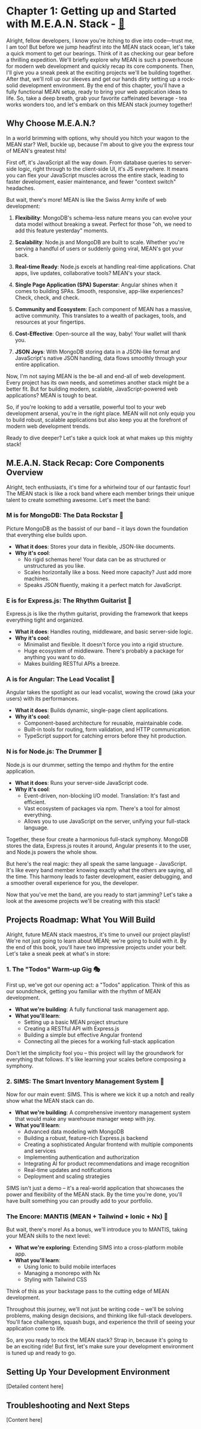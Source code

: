 # Chapter 1: Getting up and Started with M.E.A.N. Stack - [🏡](0-toc.md)

Alright, fellow developers, I know you're itching to dive into code—trust me, I am too! But before we jump headfirst into the MEAN stack ocean, let's take a quick moment to get our bearings. Think of it as checking our gear before a thrilling expedition. We'll briefly explore why MEAN is such a powerhouse for modern web development and quickly recap its core components. Then, I'll give you a sneak peek at the exciting projects we'll be building together. After that, we'll roll up our sleeves and get our hands dirty setting up a rock-solid development environment. By the end of this chapter, you'll have a fully functional MEAN setup, ready to bring your web application ideas to life. So, take a deep breath, grab your favorite caffeinated beverage - tea works wonders too, and let's embark on this MEAN stack journey together!

## Why Choose M.E.A.N.?

In a world brimming with options, why should you hitch your wagon to the MEAN star? Well, buckle up, because I'm about to give you the express tour of MEAN's greatest hits!

First off, it's JavaScript all the way down. From database queries to server-side logic, right through to the client-side UI, it's JS everywhere. It means you can flex your JavaScript muscles across the entire stack, leading to faster development, easier maintenance, and fewer "context switch" headaches.

But wait, there's more! MEAN is like the Swiss Army knife of web development:

1. **Flexibility**: MongoDB's schema-less nature means you can evolve your data model without breaking a sweat. Perfect for those "oh, we need to add this feature yesterday" moments.

2. **Scalability**: Node.js and MongoDB are built to scale. Whether you're serving a handful of users or suddenly going viral, MEAN's got your back.

3. **Real-time Ready**: Node.js excels at handling real-time applications. Chat apps, live updates, collaborative tools? MEAN's your stack.

4. **Single Page Application (SPA) Superstar**: Angular shines when it comes to building SPAs. Smooth, responsive, app-like experiences? Check, check, and check.

5. **Community and Ecosystem**: Each component of MEAN has a massive, active community. This translates to a wealth of packages, tools, and resources at your fingertips.

6. **Cost-Effective**: Open-source all the way, baby! Your wallet will thank you.

7. **JSON Joys**: With MongoDB storing data in a JSON-like format and JavaScript's native JSON handling, data flows smoothly through your entire application.

Now, I'm not saying MEAN is the be-all and end-all of web development. Every project has its own needs, and sometimes another stack might be a better fit. But for building modern, scalable, JavaScript-powered web applications? MEAN is tough to beat.

So, if you're looking to add a versatile, powerful tool to your web development arsenal, you're in the right place. MEAN will not only equip you to build robust, scalable applications but also keep you at the forefront of modern web development trends.

Ready to dive deeper? Let's take a quick look at what makes up this mighty stack!


## M.E.A.N. Stack Recap: Core Components Overview

Alright, tech enthusiasts, it's time for a whirlwind tour of our fantastic four! The MEAN stack is like a rock band where each member brings their unique talent to create something awesome. Let's meet the band:

### M is for MongoDB: The Data Rockstar 🎸

Picture MongoDB as the bassist of our band – it lays down the foundation that everything else builds upon. 

- **What it does**: Stores your data in flexible, JSON-like documents.
- **Why it's cool**: 
  - No rigid schemas here! Your data can be as structured or unstructured as you like.
  - Scales horizontally like a boss. Need more capacity? Just add more machines.
  - Speaks JSON fluently, making it a perfect match for JavaScript.

### E is for Express.js: The Rhythm Guitarist 🎸

Express.js is like the rhythm guitarist, providing the framework that keeps everything tight and organized.

- **What it does**: Handles routing, middleware, and basic server-side logic.
- **Why it's cool**:
  - Minimalist and flexible. It doesn't force you into a rigid structure.
  - Huge ecosystem of middleware. There's probably a package for anything you want to do.
  - Makes building RESTful APIs a breeze.

### A is for Angular: The Lead Vocalist 🎤

Angular takes the spotlight as our lead vocalist, wowing the crowd (aka your users) with its performances.

- **What it does**: Builds dynamic, single-page client applications.
- **Why it's cool**:
  - Component-based architecture for reusable, maintainable code.
  - Built-in tools for routing, form validation, and HTTP communication.
  - TypeScript support for catching errors before they hit production.

### N is for Node.js: The Drummer 🥁

Node.js is our drummer, setting the tempo and rhythm for the entire application.

- **What it does**: Runs your server-side JavaScript code.
- **Why it's cool**:
  - Event-driven, non-blocking I/O model. Translation: It's fast and efficient.
  - Vast ecosystem of packages via npm. There's a tool for almost everything.
  - Allows you to use JavaScript on the server, unifying your full-stack language.

Together, these four create a harmonious full-stack symphony. MongoDB stores the data, Express.js routes it around, Angular presents it to the user, and Node.js powers the whole show.

But here's the real magic: they all speak the same language - JavaScript. It's like every band member knowing exactly what the others are saying, all the time. This harmony leads to faster development, easier debugging, and a smoother overall experience for you, the developer.

Now that you've met the band, are you ready to start jamming? Let's take a look at the awesome projects we'll be creating with this stack!


## Projects Roadmap: What You Will Build

Alright, future MEAN stack maestros, it's time to unveil our project playlist! We're not just going to learn about MEAN; we're going to build with it. By the end of this book, you'll have two impressive projects under your belt. Let's take a sneak peek at what's in store:

### 1. The "Todos" Warm-up Gig 🎭

First up, we've got our opening act: a "Todos" application. Think of this as our soundcheck, getting you familiar with the rhythm of MEAN development.

- **What we're building**: A fully functional task management app.
- **What you'll learn**:
  - Setting up a basic MEAN project structure
  - Creating a RESTful API with Express.js
  - Building a simple but effective Angular frontend
  - Connecting all the pieces for a working full-stack application

Don't let the simplicity fool you – this project will lay the groundwork for everything that follows. It's like learning your scales before composing a symphony.

### 2. SIMS: The Smart Inventory Management System 🎻

Now for our main event: SIMS. This is where we kick it up a notch and really show what the MEAN stack can do.

- **What we're building**: A comprehensive inventory management system that would make any warehouse manager weep with joy.
- **What you'll learn**:
  - Advanced data modeling with MongoDB
  - Building a robust, feature-rich Express.js backend
  - Creating a sophisticated Angular frontend with multiple components and services
  - Implementing authentication and authorization
  - Integrating AI for product recommendations and image recognition
  - Real-time updates and notifications
  - Deployment and scaling strategies

SIMS isn't just a demo – it's a real-world application that showcases the power and flexibility of the MEAN stack. By the time you're done, you'll have built something you can proudly add to your portfolio.

### The Encore: MANTIS (MEAN + Tailwind + Ionic + Nx) 🎸

But wait, there's more! As a bonus, we'll introduce you to MANTIS, taking your MEAN skills to the next level:

- **What we're exploring**: Extending SIMS into a cross-platform mobile app.
- **What you'll learn**:
  - Using Ionic to build mobile interfaces
  - Managing a monorepo with Nx
  - Styling with Tailwind CSS

Think of this as your backstage pass to the cutting edge of MEAN development.

Throughout this journey, we'll not just be writing code – we'll be solving problems, making design decisions, and thinking like full-stack developers. You'll face challenges, squash bugs, and experience the thrill of seeing your application come to life.

So, are you ready to rock the MEAN stack? Strap in, because it's going to be an exciting ride! But first, let's make sure your development environment is tuned up and ready to go.


## Setting Up Your Development Environment

[Detailed content here]

## Troubleshooting and Next Steps

[Content here]

